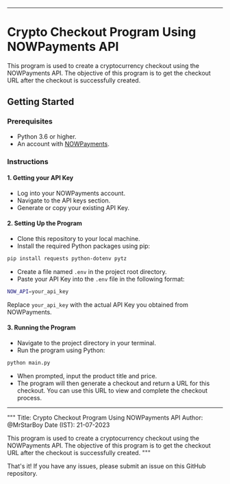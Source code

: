 
---

# Crypto Checkout Program Using NOWPayments API

This program is used to create a cryptocurrency checkout using the NOWPayments API. The objective of this program is to get the checkout URL after the checkout is successfully created.

## Getting Started

### Prerequisites

- Python 3.6 or higher.
- An account with [NOWPayments](https://nowpayments.io/).

### Instructions

#### 1. Getting your API Key

- Log into your NOWPayments account.
- Navigate to the API keys section.
- Generate or copy your existing API Key.

#### 2. Setting Up the Program

- Clone this repository to your local machine.
- Install the required Python packages using pip:

```bash
pip install requests python-dotenv pytz
```

- Create a file named `.env` in the project root directory.
- Paste your API Key into the `.env` file in the following format:

```bash
NOW_API=your_api_key
```

Replace `your_api_key` with the actual API Key you obtained from NOWPayments.

#### 3. Running the Program

- Navigate to the project directory in your terminal.
- Run the program using Python:

```bash
python main.py
```

- When prompted, input the product title and price.
- The program will then generate a checkout and return a URL for this checkout. You can use this URL to view and complete the checkout process.

---
"""
Title: Crypto Checkout Program Using NOWPayments API
Author: @MrStarBoy
Date (IST): 21-07-2023

This program is used to create a cryptocurrency checkout using the NOWPayments API. The objective
of this program is to get the checkout URL after the checkout is successfully created.
"""


That's it! If you have any issues, please submit an issue on this GitHub repository.

